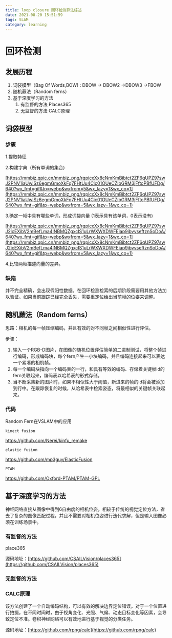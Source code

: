 ```yaml
---
title: loop closure 回环检测算法综述
date: 2021-08-20 15:51:59
tags: SLAM
category: learning
---
```

# 回环检测

## 发展历程

1. 词袋模型（Bag Of Words,BOW) : DBOW → DBOW2 →DBOW3 →FBOW
2. 随机蕨法（Random ferns）
3. 基于深度学习的方法
   1. 有监督的方法 Places365
   2. 无监督的方法 CALC原理

## 词袋模型

### 步骤

1.提取特征

2.构建字典（所有单词的集合)

[https://mmbiz.qpic.cn/mmbiz_png/rqpicxXx8cNmKmBibtct2ZF6qUPZ97swJ2PNV1iaUwlSz6egmGmoXkFq7FHtUu4Cic01OUeCZibGRM3jFftoPBfUFDg/640?wx_fmt=gif&tp=webp&wxfrom=5&wx_lazy=1&wx_co=1](https://mmbiz.qpic.cn/mmbiz_png/rqpicxXx8cNmKmBibtct2ZF6qUPZ97swJ2PNV1iaUwlSz6egmGmoXkFq7FHtUu4Cic01OUeCZibGRM3jFftoPBfUFDg/640?wx_fmt=gif&tp=webp&wxfrom=5&wx_lazy=1&wx_co=1)

3.确定一帧中具有哪些单词，形成词袋向量 (1表示具有该单词，0表示没有)

[https://mmbiz.qpic.cn/mmbiz_png/rqpicxXx8cNmKmBibtct2ZF6qUPZ97swJ2icEXibV2mBefLma4INBMQZgxcIS1uLrWXWXDWFEiap9ibvvseftznSoDoA/640?wx_fmt=gif&tp=webp&wxfrom=5&wx_lazy=1&wx_co=1](https://mmbiz.qpic.cn/mmbiz_png/rqpicxXx8cNmKmBibtct2ZF6qUPZ97swJ2icEXibV2mBefLma4INBMQZgxcIS1uLrWXWXDWFEiap9ibvvseftznSoDoA/640?wx_fmt=gif&tp=webp&wxfrom=5&wx_lazy=1&wx_co=1)

4.比较两帧描述向量的差异。

### 缺陷

并不完全精确，会出现假阳性数据。在回环检测检索的后期阶段需要用其他方法加以验证。如果当前跟踪已经完全丢失，需要重定位给出当前帧的位姿来调整。

## 随机蕨法（Random ferns）

思路：相机的每一帧压缩编码，并且有效的对不同帧之间相似性进行评估。

步骤：

1. 输入一个RGB-D图片，在图像的随机位置评估简单的二进制测试，将整个帧进行编码，形成编码块，每个fern产生一小块编码，并且编码连接起来可以表达一个紧凑的相机帧。
2. 每一个编码块指向一个编码表的一行，和具有等效的编码、存储着关键帧id的fern关联起来，编码表以哈希表的形式存储。
3. 当不断采集新的图片时，如果不相似性大于阈值，新进来的帧的id将会被添加到行中。在跟踪恢复的时候，从哈希表中检索姿态，将最相似的关键帧关联起来。

### 代码

Random Fern在VSLAM中的应用

`kinect fusion`

https://github.com/Nerei/kinfu_remake

`elastic fusion`

https://github.com/mp3guy/ElasticFusion

`PTAM`

https://github.com/Oxford-PTAM/PTAM-GPL

## 基于深度学习的方法

神经网络直接从图像中得到6自由度的相机位姿。相较于传统的视觉定位方法，省去了复杂的图像匹配过程，并且不需要对相机位姿进行迭代求解，但是输入图像必须在训练场景中。

### 有监督的方法

place365

源码地址：[https://github.com/CSAILVision/places365](https://github.com/CSAILVision/places365)

### 无监督的方法

### CALC原理

该方法创建了一个自动编码结构，可以有效的解决边界定位错误。对于一个位置进行拍摄，在不同时间时，由于视角变化、光照、气候、动态目标变化等因素，会导致定位不准。卷积神经网络可以有效地进行基于视觉的分类任务。

源码地址：[https://github.com/rpng/calc](https://github.com/rpng/calc)